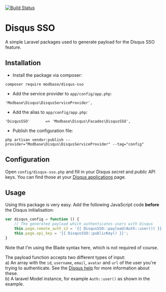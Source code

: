 [![Build Status](https://travis-ci.org/modbase/disqus-sso.svg)](https://travis-ci.org/modbase/disqus-sso)

# Disqus SSO

A simple Laravel packages used to generate payload for the Disqus SSO feature.

## Installation

- Install the package via composer:

`composer require modbase/disqus-sso`

- Add the service provider to `app/config/app.php`:

`'Modbase\Disqus\DisqusServiceProvider',`

- Add the alias to `app/config/app.php`:

`'DisqusSSO'       => 'Modbase\Disqus\Facades\DisqusSSO',`

- Publish the configuration file:

`php artisan vendor:publish --provider="Modbase\Disqus\DisqusServiceProvider" --tag="config"`

## Configuration

Open `config/disqus-sso.php` and fill in your Disqus _secret_ and _public_ API keys. You can find those at your [Disqus applications](https://disqus.com/api/applications/) page.

## Usage

Using this package is very easy. Add the following JavaScript code **before** the Disqus initialisation:

```JavaScript
var disqus_config = function () {
    // The generated payload which authenticates users with Disqus
    this.page.remote_auth_s3 = '{{ DisqusSSO::payload(Auth::user()) }}';
    this.page.api_key = '{{ DisqusSSO::publicKey() }}';
}
```

Note that I'm using the Blade syntax here, which is not required of course.

The payload function accepts two different types of input:  
a) An array with the `id`, `username`, `email`, `avatar` and `url` of the user you're trying to authenticate. See the [Disqus help](https://help.disqus.com/customer/portal/articles/236206-single-sign-on#user-data) for more information about these.  
b) A laravel Model instance, for example `Auth::user()` as shown in the example.

